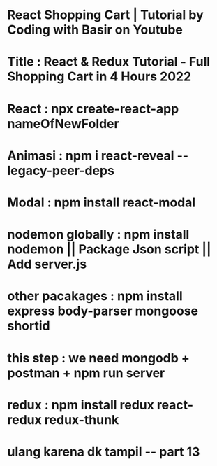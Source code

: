 # React Shopping Cart | Tutorial by Coding with Basir on Youtube
# Title : React & Redux Tutorial - Full Shopping Cart in 4 Hours 2022

# React : npx create-react-app nameOfNewFolder
# Animasi :  npm i react-reveal --legacy-peer-deps
# Modal : npm install react-modal

# nodemon globally :  npm install nodemon || Package Json script || Add server.js
# other pacakages : npm install express body-parser mongoose shortid
# this step : we need mongodb + postman + npm run server

# redux : npm install redux react-redux redux-thunk
# ulang karena dk tampil -- part 13
